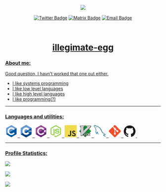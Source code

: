 <p align="center">
  <img src="https://www.gravatar.com/avatar/7d42fb6593567d3a7b7de64c1a6cf2ba?s=100" >  
</p>

<p align="center">
  <a href="https://twitter.com/the_beanening"><img src="https://img.shields.io/badge/twitter-blue?style=for-the-badge&logo=twitter&logoColor=white" alt="Twitter Badge"></a>
  <a href="https://matrix.to/#/@illegitimate-egg:matrix.org"><img src="https://img.shields.io/badge/Matrix-black?style=for-the-badge&logo=matrix&logoColor=white" alt="Matrix Badge"></a>
  <a href="mailto:cameron@humaneyestudio.co.uk"><img src="https://img.shields.io/badge/Email-red?style=for-the-badge&logo=gmail&logoColor=white" alt="Email Badge">
</p>

<p align="center"><img src="https://komarev.com/ghpvc/?username=illegitimate-egg&style=flat-square&color=blue" alt=""></p>

<h1 align="center">illegimate-egg</h1>

### About me:
Good question, I havn't worked that one out either.
- I like systems programming
- I like low level languages
- I like high level languages
- I like programming(?)

---
### Languages and utilities:

<p>
  <img src="https://github.com/devicons/devicon/blob/master/icons/c/c-original.svg" title="C" alt="C" width="40" height="40"/>&nbsp;
  <img src="https://github.com/devicons/devicon/blob/master/icons/cplusplus/cplusplus-original.svg" title="C++" alt="C++" width="40" height="40"/>&nbsp;
  <img src="https://github.com/devicons/devicon/blob/master/icons/csharp/csharp-original.svg" title="C#" alt="C#" width="40" height="40"/>&nbsp;
  <img src="https://github.com/devicons/devicon/blob/master/icons/nodejs/nodejs-original.svg" title="Node.JS" alt="Node.JS" width="40" height="40"/>&nbsp;
  <img src="https://github.com/devicons/devicon/blob/master/icons/javascript/javascript-original.svg" title="JavaScript" alt="JavaScript" width="40" height="40"/>&nbsp;
  <img src="https://github.com/devicons/devicon/blob/master/icons/vim/vim-original.svg" title="Vim/Neovim" alt="Vim/Neovim" width="40" height="40"/>&nbsp;
  <img src="https://github.com/devicons/devicon/blob/master/icons/mysql/mysql-original.svg" title="MySQL/SQL" alt="MySQL/SQL" width="40" height="40"/>&nbsp;
  <img src="https://github.com/devicons/devicon/blob/master/icons/git/git-original.svg" title="Git" alt="Git" width="40" height="40"/>&nbsp;
  <img src="https://github.com/devicons/devicon/blob/master/icons/github/github-original.svg" title="Github" alt="Github" width="40" height="40"/>&nbsp;
</p>

---
### Profile Statistics:
[![](https://github-readme-stats.vercel.app/api?username=illegitimate-egg&theme=dark&show_icons=true)](https://git.io/streak-stats)

[![](http://github-readme-streak-stats.herokuapp.com?user=illegitimate-egg&theme=black-ice)](https://git.io/streak-stats)

[![](https://github-readme-stats.vercel.app/api/top-langs/?username=illegitimate-egg&layout=compact&theme=dark)](https://github.com/anuraghazra/github-readme-stats)
